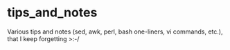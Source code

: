 # tips_and_notes
Various tips and notes (sed, awk, perl, bash one-liners, vi commands, etc.), that I keep forgetting >:-/
